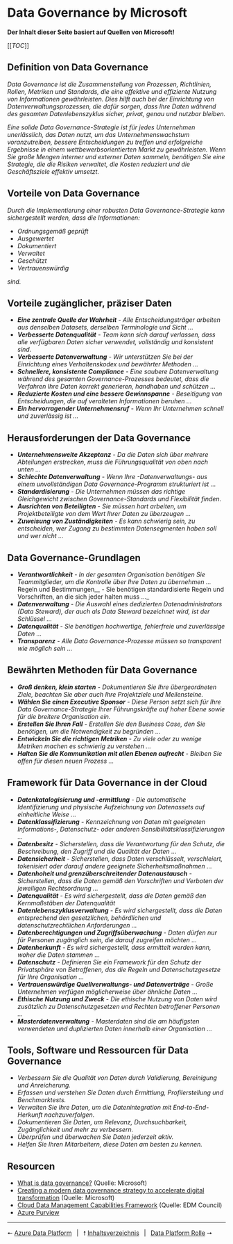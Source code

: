 # Data Governance by Microsoft

__Der Inhalt dieser Seite basiert auf Quellen von Microsoft!__

[[_TOC_]]

## Definition von Data Governance
_Data Governance ist die Zusammenstellung von Prozessen, Richtlinien, Rollen, Metriken und Standards, die eine effektive und effiziente Nutzung von Informationen gewährleisten. Dies hilft auch bei der Einrichtung von Datenverwaltungsprozessen, die dafür sorgen, dass Ihre Daten während des gesamten Datenlebenszyklus sicher, privat, genau und nutzbar bleiben._

_Eine solide Data Governance-Strategie ist für jedes Unternehmen unerlässlich, das Daten nutzt, um das Unternehmenswachstum voranzutreiben, bessere Entscheidungen zu treffen und erfolgreiche Ergebnisse in einem wettbewerbsorientierten Markt zu gewährleisten. Wenn Sie große Mengen interner und externer Daten sammeln, benötigen Sie eine Strategie, die die Risiken verwaltet, die Kosten reduziert und die Geschäftsziele effektiv umsetzt._

## Vorteile von Data Governance
_Durch die Implementierung einer robusten Data Governance-Strategie kann sichergestellt werden, dass die Informationen:_

* _Ordnungsgemäß geprüft_
* _Ausgewertet_
* _Dokumentiert_
* _Verwaltet_
* _Geschützt_
* _Vertrauenswürdig_

_sind._

## Vorteile zugänglicher, präziser Daten
* ___Eine zentrale Quelle der Wahrheit__ - Alle Entscheidungsträger arbeiten aus denselben Datasets, derselben Terminologie und Sicht ..._
* ___Verbesserte Datenqualität__ - Team kann sich darauf verlassen, dass alle verfügbaren Daten sicher verwendet, vollständig und konsistent sind._
* ___Verbesserte Datenverwaltung__ - Wir unterstützen Sie bei der Einrichtung eines Verhaltenskodex und bewährter Methoden ..._
* ___Schnellere, konsistente Compliance__ - Eine saubere Datenverwaltung während des gesamten Governance-Prozesses bedeutet, dass die Verfahren Ihre Daten korrekt generieren, handhaben und schützen ..._
* ___Reduzierte Kosten und eine bessere Gewinnspanne__ - Beseitigung von Entscheidungen, die auf veralteten Informationen beruhen ..._
* ___Ein hervorragender Unternehmensruf__ - Wenn Ihr Unternehmen schnell und zuverlässig ist ..._

## Herausforderungen der Data Governance
* ___Unternehmensweite Akzeptanz__ - Da die Daten sich über mehrere Abteilungen erstrecken, muss die Führungsqualität von oben nach unten ..._
* ___Schlechte Datenverwaltung__ - Wenn Ihre -Datenverwaltungs- aus einem unvollständigen Data Governance-Programm strukturiert ist ..._
* ___Standardisierung__ - Die Unternehmen müssen das richtige Gleichgewicht zwischen Governance-Standards und Flexibilität finden._
* ___Ausrichten von Beteiligten__ - Sie müssen hart arbeiten, um Projektbeteiligte von dem Wert Ihrer Daten zu überzeugen ..._
* ___Zuweisung von Zuständigkeiten__ - Es kann schwierig sein, zu entscheiden, wer Zugang zu bestimmten Datensegmenten haben soll und wer nicht ..._

## Data Governance-Grundlagen
* ___Verantwortlichkeit__ - In der gesamten Organisation benötigen Sie Teammitglieder, um die Kontrolle über Ihre Daten zu übernehmen ..._
Regeln und Bestimmungen__ - Sie benötigen standardisierte Regeln und Vorschriften, an die sich jeder halten muss ..._
* ___Datenverwaltung__ - Die Auswahl eines dedizierten Datenadministrators (Data Steward), der auch als Data Steward bezeichnet wird, ist der Schlüssel ..._
* ___Datenqualität__ - Sie benötigen hochwertige, fehlerfreie und zuverlässige Daten ..._
* ___Transparenz__ - Alle Data Governance-Prozesse müssen so transparent wie möglich sein ..._

## Bewährten Methoden für Data Governance
* ___Groß denken, klein starten__ - Dokumentieren Sie Ihre übergeordneten Ziele, beachten Sie aber auch Ihre Projektziele und Meilensteine._
* ___Wählen Sie einen Executive Sponsor__ - Diese Person setzt sich für Ihre Data Governance-Strategie Ihrer Führungskräfte auf hoher Ebene sowie für die breitere Organisation ein._
* ___Erstellen Sie Ihren Fall__ - Erstellen Sie den Business Case, den Sie benötigen, um die Notwendigkeit zu begründen ..._
* ___Entwickeln Sie die richtigen Metriken__ - Zu viele oder zu wenige Metriken machen es schwierig zu verstehen ..._
* ___Halten Sie die Kommunikation mit allen Ebenen aufrecht__ - Bleiben Sie offen für diesen neuen Prozess ..._

## Framework für Data Governance in der Cloud
* ___Datenkatalogisierung und -ermittlung__ - Die automatische Identifizierung und physische Aufzeichnung von Datenassets auf einheitliche Weise ..._
* ___Datenklassifizierung__ - Kennzeichnung von Daten mit geeigneten Informations-, Datenschutz- oder anderen Sensibilitätsklassifizierungen ..._
* ___Datenbesitz__ - Sicherstellen, dass die Verantwortung für den Schutz, die Beschreibung, den Zugriff und die Qualität der Daten ..._
* ___Datensicherheit__ - Sicherstellen, dass Daten verschlüsselt, verschleiert, tokenisiert oder darauf andere geeignete Sicherheitsmaßnahmen ..._
* ___Datenhoheit und grenzüberschreitender Datenaustausch__ - Sicherstellen, dass die Daten gemäß den Vorschriften und Verboten der jeweiligen Rechtsordnung ..._
* ___Datenqualität__ - Es wird sichergestellt, dass die Daten gemäß den Kernmaßstäben der Datenqualität_
* ___Datenlebenszyklusverwaltung__ - Es wird sichergestellt, dass die Daten entsprechend den gesetzlichen, behördlichen und datenschutzrechtlichen Anforderungen ..._
* ___Datenberechtigungen und Zugriffsüberwachung__ - Daten dürfen nur für Personen zugänglich sein, die darauf zugreifen möchten ..._
* ___Datenherkunft__ - Es wird sichergestellt, dass ermittelt werden kann, woher die Daten stammen ..._
* ___Datenschutz__ - Definieren Sie ein Framework für den Schutz der Privatsphäre von Betroffenen, das die Regeln und Datenschutzgesetze für Ihre Organisation ..._
* ___Vertrauenswürdige Quellverwaltungs- und Datenverträge__ - Große Unternehmen verfügen möglicherweise über ähnliche Daten ..._
* ___Ethische Nutzung und Zweck__ - Die ethische Nutzung von Daten wird zusätzlich zu Datenschutzgesetzen und Rechten betroffener Personen ..._
* ___Masterdatenverwaltung__ - Masterdaten sind die am häufigsten verwendeten und duplizierten Daten innerhalb einer Organisation ..._

## Tools, Software und Ressourcen für Data Governance
* _Verbessern Sie die Qualität von Daten durch Validierung, Bereinigung und Anreicherung._
* _Erfassen und verstehen Sie Daten durch Ermittlung, Profilerstellung und Benchmarktests._
* _Verwalten Sie Ihre Daten, um die Datenintegration mit End-to-End-Herkunft nachzuverfolgen._
* _Dokumentieren Sie Daten, um Relevanz, Durchsuchbarkeit, Zugänglichkeit und mehr zu verbessern._
* _Überprüfen und überwachen Sie Daten jederzeit aktiv._
* _Helfen Sie Ihren Mitarbeitern, diese Daten am besten zu kennen._

## Resourcen
* [What is data governance?](https://azure.microsoft.com/en-us/resources/cloud-computing-dictionary/what-is-a-data-governance/) (Quelle: Microsoft)
* [Creating a modern data governance strategy to accelerate digital transformation](https://www.microsoft.com/en-us/insidetrack/driving-effective-data-governance-for-improved-quality-and-analytics) (Quelle: Microsoft)
* [Cloud Data Management Capabilities Framework](https://edmcouncil.org/page/CDMC) (Quelle: EDM Council)
* [Azure Purview](https://azure.microsoft.com/en-us/services/purview/)

---
&#129044; [Azure Data Platform](01_Azure_Data_Platform.md) &ensp;|&ensp; &#129045; [Inhaltsverzeichnis](00_Inhaltsverzeichnis.md) &ensp;|&ensp; [Data Platform Rolle](03_Data_Platform_Rollen.md) &#129046;
